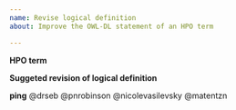 ```yaml
---
name: Revise logical definition
about: Improve the OWL-DL statement of an HPO term

---
```


**HPO term**


**Suggeted revision of logical definition**


**ping**
@drseb
@pnrobinson
@nicolevasilevsky
@matentzn

